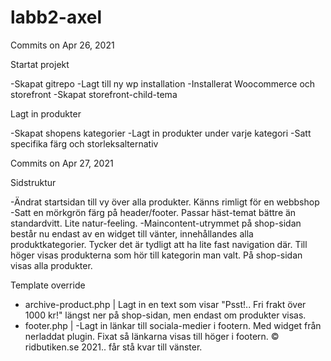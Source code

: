 # labb2-axel

Commits on Apr 26, 2021

Startat projekt

-Skapat gitrepo
-Lagt till ny wp installation
-Installerat Woocommerce och storefront
-Skapat storefront-child-tema

Lagt in produkter

-Skapat shopens kategorier
-Lagt in produkter under varje kategori
-Satt specifika färg och storleksalternativ

Commits on Apr 27, 2021

Sidstruktur

-Ändrat startsidan till vy över alla produkter. Känns rimligt för en webbshop
-Satt en mörkgrön färg på header/footer. Passar häst-temat bättre än standardvitt. Lite natur-feeling.
-Maincontent-utrymmet på shop-sidan består nu endast av en widget till vänter, innehållandes alla produktkategorier. Tycker det är tydligt att ha lite fast navigation där. Till höger visas produkterna som hör till kategorin man valt. På shop-sidan visas alla produkter.

Template override

- archive-product.php | Lagt in en text som visar "Psst!.. Fri frakt över 1000 kr!" längst ner på shop-sidan, men endast om produkter visas. 
- footer.php | -Lagt in länkar till sociala-medier i footern. Med widget från nerladdat plugin. Fixat så länkarna visas till höger i footern. © ridbutiken.se 2021.. får stå kvar till vänster.